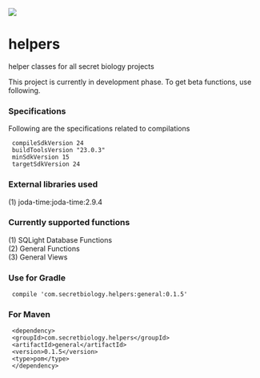 <a href='https://bintray.com/rohitsuratekar/secret-helpers/general/_latestVersion'><img src='https://api.bintray.com/packages/rohitsuratekar/secret-helpers/general/images/download.svg'></a>

# helpers
helper classes for all secret biology projects

This project is currently in development phase. To get beta functions, use following.

### Specifications
Following are the specifications related to compilations 

     compileSdkVersion 24
     buildToolsVersion "23.0.3"
     minSdkVersion 15
     targetSdkVersion 24

### External libraries used

(1) joda-time:joda-time:2.9.4

### Currently supported functions

(1) SQLight Database Functions </br>
(2) General Functions </br>
(3) General Views


### Use for Gradle

     compile 'com.secretbiology.helpers:general:0.1.5'

### For Maven

     <dependency> 
     <groupId>com.secretbiology.helpers</groupId> 
     <artifactId>general</artifactId> 
     <version>0.1.5</version> 
     <type>pom</type> 
     </dependency>
